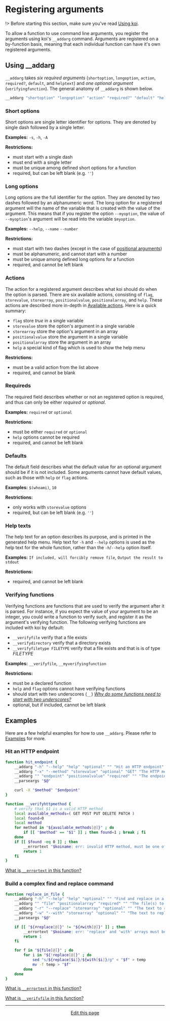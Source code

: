 # Registering arguments
!> Before starting this section, make sure you've read [Using koi](/using_koi).

To allow a function to use command line arguments, you register the arguments using koi's `__addarg` command. Arguments are registered on a by-function basis, meaning that each individual function can have it's own registered arguments.

## Using __addarg

`__addarg` takes _six required arguments_ (`shortoption`, `longoption`, `action`, `required?`, `default`, and `helptext`) and _one optional argument_ (`verifyingfunction`). The general anatomy of `__addarg` is shown below.
```bash
__addarg "shortoption" "longoption" "action" "required?" "default" "helptext" "verifyingfunction"
```

### Short options
Short options are single letter identifier for options. They are denoted by single dash followed by a single letter.

**Examples:** `-s`, `-h`, `-A`

**Restrictions:**
* must start with a single dash
* must end with a single letter
* must be unique among defined short options for a function
* required, but can be left blank (e.g. `''`)

### Long options
Long options are the full identifier for the option. They are denoted by two dashes followed by an alphanumeric word. The long option for a registered argument will the name of the variable that is created with the value of the argument. This means that if you register the option `--myoption`, the value of `--myoption`'s argument will be read into the variable `$myoption`.

**Examples:** `--help`, `--name` `--number`

**Restrictions:**
* must start with two dashes (except in the case of [positional arguments](/using_positional_arguments))
* must be alphanumeric, and cannot start with a number
* must be unique among defined long options for a function
* required, and cannot be left blank

### Actions
The action for a registered argument describes what koi should do when the option is parsed. There are six available actions, consisting of `flag`, `storevalue`, `storearray`, `positionalvalue`, `positionalarray`, and `help`. These actions are described more in-depth in [Available actions](/available_actions). Here is a quick summary:
* `flag` store _true_ in a single variable
* `storevalue` store the option's argument in a single variable
* `storearray` store the option's argument in an array
* `positionalvalue` store the argument in a single variable
* `positionalarray` store the argument in an array
* `help` a special kind of flag which is used to show the help menu

**Restrictions:**
* must be a valid action from the list above
* required, and cannot be blank

### Requireds
The required field describes whether or not an registered option is required, and thus can only be either _required_ or _optional_.

**Examples:** `required` or `optional`

**Restrictions:**
* must be either `required` or `optional`
* `help` options cannot be required
* required, and cannot be left blank

### Defaults
The default field describes what the default value for an optional argument should be if it is not included. Some arguments cannot have default values, such as those with `help` or `flag` actions.

**Examples:** `$(whoami)`, `10`

**Restrictions:**
* only works with `storevalue` options
* required, but can be left blank (e.g. `''`)

### Help texts
The help text for an option describes its purpose, and is printed in the generated help menu. Help text for `-h` and `--help` options is used as the help text for the whole function, rather than the `-h`/`--help` option itself.

**Examples:** `If included, will forcibly remove file`, `Output the result to stdout`

**Restrictions:**
* required, and cannot be left blank

### Verifying functions
Verifying functions are functions that are used to verify the argument after it is parsed. For instance, if you expect the value of your argument to be an integer, you could write a function to verify such, and register it as the argument's verifying function. The following verifying functions are included with koi by default:
* `__verifyfile` verify that a file exists
* `__verifydirectory` verify that a directory exists
* `__verifyfiletype FILETYPE` verify that a file exists and that is is of type _FILETYPE_

**Examples:** `__verifyfile`, `__myverifyingfunction`

**Restrictions:**
* must be a declared function
* `help` and `flag` options cannot have verifying functions
* should start with two underscores (`__`) *[Why do some functions need to start with two underscores?](/faq?id=why-do-some-functions-need-to-start-with-two-underscores)*
* optional, but if included, cannot be left blank

## Examples
Here are a few helpful examples for how to use `__addarg`. Please refer to [Examples](/examples) for more.

### Hit an HTTP endpoint
```bash
function hit_endpoint {
	__addarg "-h" "--help" "help" "optional" "" "Hit an HTTP endpoint"
	__addarg "-x" "--method" "storevalue" "optional" "GET" "The HTTP method to use" "__verifyhttpmethod"
	__addarg "" "endpoint" "positionalvalue" "required" "" "The endpoint to hit"
	__parseargs "$@"

	curl -X "$method" "$endpoint"
}

function __verifyhttpmethod {
	# verify that $1 is a valid HTTP method
	local available_methods=( GET POST PUT DELETE PATCH )
	local found=0
	local method
	for method in "${available_methods[@]}" ; do
		if [[ "$method" == "$1" ]] ; then found=1 ; break ; fi
	done
	if [[ $found -eq 0 ]] ; then
		__errortext "$koiname: err: invalid HTTP method, must be one of ${available_methods[@]}"
		return 1
	fi
}
```
[What is `__errortext` in this function?](/helpers?id=__errortext)

### Build a complex find and replace command
```bash
function replace_in_file {
	__addarg "-h" "--help" "help" "optional" "" "Find and replace in a file"
	__addarg "" "file" "positionalarray" "required" "" "The file(s) to find and replace in" "__verifyfile"
	__addarg "-r" "--replace" "storearray" "optional" "" "The text to replace"
	__addarg "-w" "--with" "storearray" "optional" "" "The text to replace with"
	__parseargs "$@"

	if [[ "${#replace[@]}" != "${#with[@]}" ]] ; then
		__errortext "$koiname: err: 'replace' and 'with' arrays must be of the same length"
		return 1
	fi

	for f in "${file[@]}" ; do
		for i in "${!replace[@]}" ; do
			sed "s/${replace[$i]}/${with[$i]}/g" < "$f" > temp
			mv -f temp > "$f"
		done
	done
}
```
[What is `__errortext` in this function?](/helpers?id=__errortext)

[What is `__verifyfile` in this function?](/helpers?id=__verifyfile)

<hr>
<div style="text-align:center">
	<a class="edit-link" href="https://github.com/wcarhart/wcarhart.github.io/docs/overview.md" target="_blank"><i class="fas fa-edit"></i> Edit this page</a>
</div>